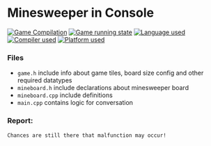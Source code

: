 # Minesweeper in Console

[![Game Compilation](https://img.shields.io/badge/compiling-True-blue)]()
[![Game running state](https://img.shields.io/badge/status-passing-orange)]()
[![Language used](https://img.shields.io/badge/c++-14-blue)]()
[![Compiler used](https://img.shields.io/badge/g++-8.1.0-blue)]()
[![Platform used](https://img.shields.io/badge/windows-10-informational)]()


### Files 
+ `game.h`  include info about game tiles, board size config and other required datatypes
+ `mineboard.h`  include declarations about minesweeper board
+ `mineboard.cpp`  include definitions
+ `main.cpp`  contains logic for conversation


### Report:
    Chances are still there that malfunction may occur!
